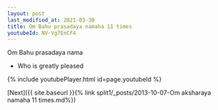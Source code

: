 ```yaml
---
layout: post
last_modified_at: 2021-03-30
title: Om Bahu prasadaya namaha 11 times
youtubeId: NV-Vg7EnCF4
---
```

 
 
Om Bahu prasadaya nama 
 
 -  Who is greatly pleased 
 
  
 
  
 
 
 
 
 
 


{% include youtubePlayer.html id=page.youtubeId %}
 
[Next]({{ site.baseurl }}{% link  split1/_posts/2013-10-07-Om aksharaya namaha 11 times.md%})
 
